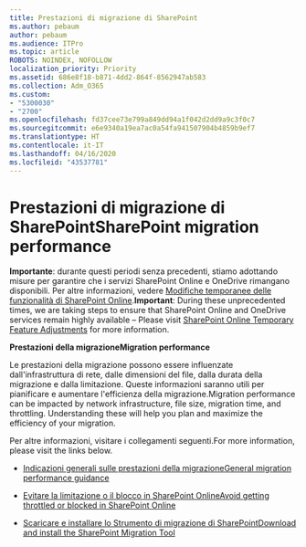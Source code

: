```yaml
---
title: Prestazioni di migrazione di SharePoint
ms.author: pebaum
author: pebaum
ms.audience: ITPro
ms.topic: article
ROBOTS: NOINDEX, NOFOLLOW
localization_priority: Priority
ms.assetid: 686e8f18-b871-4dd2-864f-8562947ab583
ms.collection: Adm_O365
ms.custom:
- "5300030"
- "2700"
ms.openlocfilehash: fd37cee73e799a849dd94a1f042d2dd9a9c3f0c7
ms.sourcegitcommit: e6e9340a19ea7ac0a54fa941507904b4859b9ef7
ms.translationtype: HT
ms.contentlocale: it-IT
ms.lasthandoff: 04/16/2020
ms.locfileid: "43537781"
---
```

# <a name="sharepoint-migration-performance"></a><span data-ttu-id="92f4d-102">Prestazioni di migrazione di SharePoint</span><span class="sxs-lookup"><span data-stu-id="92f4d-102">SharePoint migration performance</span></span>

<span data-ttu-id="92f4d-103">**Importante**: durante questi periodi senza precedenti, stiamo adottando misure per garantire che i servizi SharePoint Online e OneDrive rimangano disponibili. Per altre informazioni, vedere [Modifiche temporanee delle funzionalità di SharePoint Online](https://aka.ms/ODSPAdjustments).</span><span class="sxs-lookup"><span data-stu-id="92f4d-103">**Important**: During these unprecedented times, we are taking steps to ensure that SharePoint Online and OneDrive services remain highly available – Please visit [SharePoint Online Temporary Feature Adjustments](https://aka.ms/ODSPAdjustments) for more information.</span></span>

<span data-ttu-id="92f4d-104">**Prestazioni della migrazione**</span><span class="sxs-lookup"><span data-stu-id="92f4d-104">**Migration performance**</span></span>

<span data-ttu-id="92f4d-p101">Le prestazioni della migrazione possono essere influenzate dall'infrastruttura di rete, dalle dimensioni del file, dalla durata della migrazione e dalla limitazione. Queste informazioni saranno utili per pianificare e aumentare l'efficienza della migrazione.</span><span class="sxs-lookup"><span data-stu-id="92f4d-p101">Migration performance can be impacted by network infrastructure, file size, migration time, and throttling. Understanding these will help you plan and maximize the efficiency of your migration.</span></span>

<span data-ttu-id="92f4d-107">Per altre informazioni, visitare i collegamenti seguenti.</span><span class="sxs-lookup"><span data-stu-id="92f4d-107">For more information, please visit the links below.</span></span>

- [<span data-ttu-id="92f4d-108">Indicazioni generali sulle prestazioni della migrazione</span><span class="sxs-lookup"><span data-stu-id="92f4d-108">General migration performance guidance</span></span>](https://docs.microsoft.com/sharepointmigration/sharepoint-online-and-onedrive-migration-speed)

- [<span data-ttu-id="92f4d-109">Evitare la limitazione o il blocco in SharePoint Online</span><span class="sxs-lookup"><span data-stu-id="92f4d-109">Avoid getting throttled or blocked in SharePoint Online</span></span>](https://docs.microsoft.com/sharepoint/dev/general-development/how-to-avoid-getting-throttled-or-blocked-in-sharepoint-online)

- [<span data-ttu-id="92f4d-110">Scaricare e installare lo Strumento di migrazione di SharePoint</span><span class="sxs-lookup"><span data-stu-id="92f4d-110">Download and install the SharePoint Migration Tool</span></span>](https://docs.microsoft.com/sharepointmigration/introducing-the-sharepoint-migration-tool)
